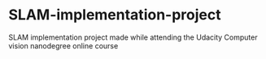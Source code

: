 # SLAM-implementation-project
SLAM implementation project made while attending the Udacity Computer vision nanodegree online course
